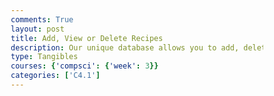 ```yaml
---
comments: True
layout: post
title: Add, View or Delete Recipes
description: Our unique database allows you to add, delete and also view your own recipes!
type: Tangibles
courses: {'compsci': {'week': 3}}
categories: ['C4.1']
---
```



<html lang="en">
<head>
    <meta charset="UTF-8">
    <meta name="viewport" content="width=device-width, initial-scale=1.0">
    <title>Recipe Manager</title>
    <style>
        /* Reset some default styles for consistency */
        * {
            margin: 0;
            padding: 0;
            box-sizing: border-box;
        }

        body {
            font-family: 'Lato', sans-serif;
            background-color: #f7f7f7;
            margin: 0;
            padding: 0;
        }

        /* Header Styles */
        header {
            background-color: #355070;
            color: #fff;
            text-align: center;
            padding: 20px 0;
            font-size: 28px;
            letter-spacing: 2px;
        }

        /* Recipe Form Styles */
        #recipe-form {
            background-color: #fff;
            border: 1px solid #ccc;
            padding: 20px;
            margin: 20px;
            border-radius: 10px;
            box-shadow: 0px 4px 6px rgba(0, 0, 0, 0.1);
        }

        #recipe-form h2 {
            color: #355070;
            font-size: 24px;
            margin-bottom: 20px;
        }

        input[type="text"], textarea {
            width: 100%;
            padding: 10px;
            margin-bottom: 20px;
            border: 1px solid #ccc;
            border-radius: 5px;
            font-family: 'Open Sans', sans-serif;
            font-size: 16px;
        }

        input[type="text"] {
            background-color: #f5f5f5;
        }

        textarea {
            background-color: #f8f8f8;
        }

        button {
            background-color: #6497b1;
            color: #fff;
            padding: 12px 25px;
            border: none;
            border-radius: 5px;
            font-size: 18px;
            cursor: pointer;
            transition: background-color 0.3s;
        }

        button:hover {
            background-color: #355070;
        }

        /* View Recipes Button Styles */
        button#view-recipes {
            background-color: #355070;
            color: #fff;
            padding: 12px 25px;
            border: none;
            border-radius: 5px;
            font-size: 18px;
            cursor: pointer;
            transition: background-color 0.3s;
        }

        button#view-recipes:hover {
            background-color: #6497b1;
        }

        /* Recipe List Styles */
        #recipe-list {
            background-color: #fff;
            border: 1px solid #ccc;
            padding: 20px;
            margin: 20px;
            border-radius: 10px;
            box-shadow: 0px 4px 6px rgba(0, 0, 0, 0.1);
        }

        #recipe-list div {
            border: 1px solid #ccc;
            border-radius: 10px;
            padding: 20px;
            margin-bottom: 20px;
        }

        #recipe-list h3 {
            color: #355070;
            font-size: 24px;
        }

        /* Delete Recipe Styles */
        #delete-recipe {
            background-color: #fff;
            border: 1px solid #ccc;
            padding: 20px;
            margin: 20px;
            border-radius: 10px;
            box-shadow: 0px 4px 6px rgba(0, 0, 0, 0.1);
        }

        #delete-recipe h2 {
            color: #355070;
            font-size: 24px;
            margin-bottom: 20px;
        }

        #delete-id {
            width: 100%;
            padding: 10px;
            border: 1px solid #ccc;
            border-radius: 5px;
            font-family: 'Open Sans', sans-serif;
            font-size: 16px;
        }

        /* Unique Styles */
        h2 {
            background-color: #6497b1;
            color: #fff;
            padding: 15px 0;
            font-size: 32px;
            border-radius: 10px 10px 0 0;
            text-align: center;
        }

        p {
            font-size: 18px;
            line-height: 1.5;
        }

        /* Responsive Design */
        @media (max-width: 768px) {
            #recipe-form, #recipe-list, #delete-recipe {
                margin: 10px;
                padding: 10px;
            }
        }
    </style>
</head>
<body>

    <div id="recipe-form">
        <h2>Add Recipe</h2>
        <input type="text" id="title" placeholder="Title">
        <textarea id="ingredients" placeholder="Ingredients"></textarea>
        <textarea id="instructions" placeholder="Instructions"></textarea>
        <button onclick="addRecipe()">Submit</button>
    </div>

    <button onclick="viewRecipes()">View Recipes</button>

    <div id="recipe-list"></div>

    <div id="delete-recipe">
        <h2>Delete Recipe</h2>
        <input type="text" id="delete-id" placeholder="Recipe ID">
        <button onclick="deleteRecipe()">Delete</button>
    </div>

    <script>
        function addRecipe() {
            const title = document.getElementById('title').value;
            const ingredients = document.getElementById('ingredients').value;
            const instructions = document.getElementById('instructions').value;

            fetch('http://127.0.0.1:5000/recipes', {
                method: 'POST',
                headers: {
                    'Content-Type': 'application/json'
                },
                body: JSON.stringify({
                    title,
                    ingredients,
                    instructions
                })
            });
        }

        function viewRecipes() {
            fetch('http://127.0.0.1:5000/recipes')
                .then(response => response.json())
                .then(data => {
                    const list = document.getElementById('recipe-list');
                    list.innerHTML = "";
                    data.forEach(recipe => {
                        list.innerHTML += `<div>
                            <h3>${recipe.title} (ID: ${recipe.id})</h3>
                            <p>${recipe.ingredients}</p>
                            <p>${recipe.instructions}</p>
                        </div>`;
                    });
                });
        }

        function deleteRecipe() {
            const id = document.getElementById('delete-id').value;

            fetch(`http://127.0.0.1:5000/recipes/${id}`, {
                method: 'DELETE'
            }).then(() => viewRecipes());
        }
    </script>

</body>
</html>
